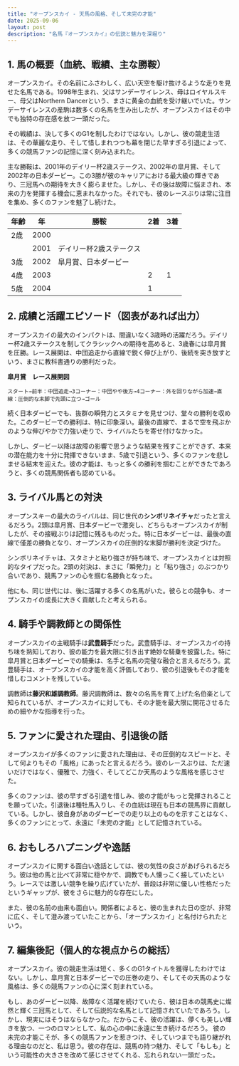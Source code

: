 ```yaml
---
title: "オープンスカイ - 天馬の風格、そして未完の才能"
date: 2025-09-06
layout: post
description: "名馬『オープンスカイ』の伝説と魅力を深堀り"
---
```


## 1. 馬の概要（血統、戦績、主な勝鞍）

オープンスカイ。その名前にふさわしく、広い天空を駆け抜けるような走りを見せた名馬である。1998年生まれ、父はサンデーサイレンス、母はロイヤルスキー、母父はNorthern Dancerという、まさに黄金の血統を受け継いでいた。サンデーサイレンスの産駒は数多くの名馬を生み出したが、オープンスカイはその中でも独特の存在感を放つ一頭だった。

その戦績は、決して多くのG1を制したわけではない。しかし、彼の競走生活は、その華麗な走り、そして惜しまれつつも幕を閉じた早すぎる引退によって、多くの競馬ファンの記憶に深く刻み込まれた。

主な勝鞍は、2001年のデイリー杯2歳ステークス、2002年の皐月賞、そして2002年の日本ダービー。この3勝が彼のキャリアにおける最大級の輝きであり、三冠馬への期待を大きく膨らませた。しかし、その後は故障に悩まされ、本来の力を発揮する機会に恵まれなかった。それでも、彼のレースぶりは常に注目を集め、多くのファンを魅了し続けた。

| 年齢 | 年 | 勝鞍                                      | 2着 | 3着 |
|-----|----|-------------------------------------------|-----|-----|
| 2歳  | 2000 |                                           |     |     |
|      | 2001 | デイリー杯2歳ステークス                     |     |     |
| 3歳  | 2002 | 皐月賞、日本ダービー                         |     |     |
| 4歳  | 2003 |                                           | 2   | 1   |
| 5歳  | 2004 |                                           | 1   |     |


## 2. 成績と活躍エピソード（図表があれば出力）

オープンスカイの最大のインパクトは、間違いなく3歳時の活躍だろう。デイリー杯2歳ステークスを制してクラシックへの期待を高めると、3歳春には皐月賞を圧勝。レース展開は、中団追走から直線で鋭く伸び上がり、後続を突き放すという、まさに教科書通りの勝利だった。

**皐月賞　レース展開図**

```
スタート→前半：中団追走→3コーナー：中団やや後方→4コーナー：外を回りながら加速→直線：圧倒的な末脚で先頭に立つ→ゴール
```

続く日本ダービーでも、抜群の瞬発力とスタミナを見せつけ、堂々の勝利を収めた。このダービーでの勝利は、特に印象深い。最後の直線で、まるで空を飛ぶかのような伸びやかで力強い走りで、ライバルたちを寄せ付けなかった。

しかし、ダービー以降は故障の影響で思うような結果を残すことができず、本来の潜在能力を十分に発揮できないまま、5歳で引退という、多くのファンを悲しませる結末を迎えた。彼の才能は、もっと多くの勝利を掴むことができたであろうと、多くの競馬関係者も認めている。


## 3. ライバル馬との対決

オープンスキーの最大のライバルは、同じ世代の**シンボリネイチャ**だったと言えるだろう。2頭は皐月賞、日本ダービーで激突し、どちらもオープンスカイが制したが、その接戦ぶりは記憶に残るものだった。特に日本ダービーは、最後の直線で僅差の勝負となり、オープンスカイの圧倒的な末脚が勝利を決定づけた。

シンボリネイチャは、スタミナと粘り強さが持ち味で、オープンスカイとは対照的なタイプだった。2頭の対決は、まさに「瞬発力」と「粘り強さ」のぶつかり合いであり、競馬ファンの心を掴む名勝負となった。

他にも、同じ世代には、後に活躍する多くの名馬がいた。彼らとの競争も、オープンスカイの成長に大きく貢献したと考えられる。


## 4. 騎手や調教師との関係性

オープンスカイの主戦騎手は**武豊騎手**だった。武豊騎手は、オープンスカイの持ち味を熟知しており、彼の能力を最大限に引き出す絶妙な騎乗を披露した。特に皐月賞と日本ダービーでの騎乗は、名手と名馬の完璧な融合と言えるだろう。武豊騎手は、オープンスカイの才能を高く評価しており、彼の引退後もその才能を惜しむコメントを残している。

調教師は**藤沢和雄調教師**。藤沢調教師は、数々の名馬を育て上げた名伯楽として知られているが、オープンスカイに対しても、その才能を最大限に開花させるための細やかな指導を行った。


## 5. ファンに愛された理由、引退後の話

オープンスカイが多くのファンに愛された理由は、その圧倒的なスピードと、そして何よりもその「風格」にあったと言えるだろう。彼のレースぶりは、ただ速いだけではなく、優雅で、力強く、そしてどこか天馬のような風格を感じさせた。

多くのファンは、彼の早すぎる引退を惜しみ、彼の才能がもっと発揮されることを願っていた。引退後は種牡馬入りし、その血統は現在も日本の競馬界に貢献している。しかし、彼自身があのダービーでの走り以上のものを示すことはなく、多くのファンにとって、永遠に「未完の才能」として記憶されている。


## 6. おもしろハプニングや逸話

オープンスカイに関する面白い逸話としては、彼の気性の良さがあげられるだろう。彼は他の馬と比べて非常に穏やかで、調教でも人懐っこく接していたという。レースでは激しい競争を繰り広げていたが、普段は非常に優しい性格だったというギャップが、彼をさらに魅力的な存在にした。

また、彼の名前の由来も面白い。関係者によると、彼の生まれた日の空が、非常に広く、そして澄み渡っていたことから、「オープンスカイ」と名付けられたという。


## 7. 編集後記（個人的な視点からの総括）

オープンスカイ。彼の競走生活は短く、多くのG1タイトルを獲得したわけではない。しかし、皐月賞と日本ダービーでの圧巻の走り、そしてその天馬のような風格は、多くの競馬ファンの心に深く刻まれている。

もし、あのダービー以降、故障なく活躍を続けていたら、彼は日本の競馬史に燦然と輝く三冠馬として、そして伝説的な名馬として記憶されていたであろう。しかし、現実にはそうはならなかった。だからこそ、彼の活躍は、儚くも美しい輝きを放つ、一つのロマンとして、私の心の中に永遠に生き続けるだろう。  彼の未完の才能こそが、多くの競馬ファンを惹きつけ、そしていつまでも語り継がれる理由なのだと、私は思う。彼の存在は、競馬の持つ魅力、そして「もしも」という可能性の大きさを改めて感じさせてくれる、忘れられない一頭だった。
